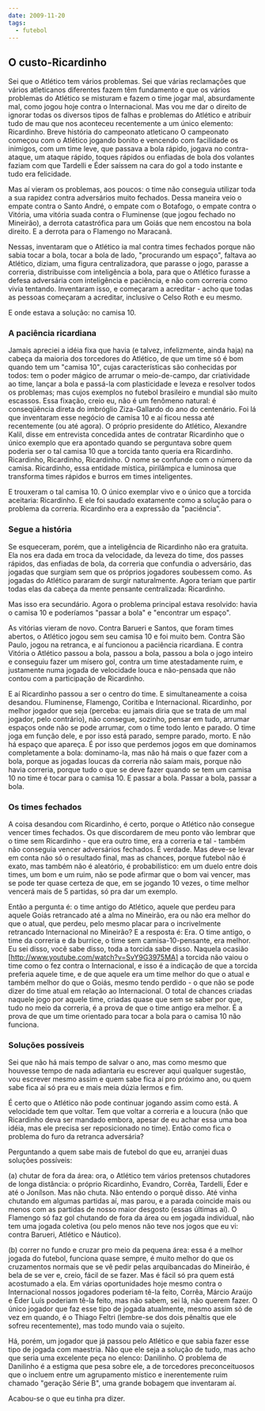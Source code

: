```yaml
---
date: 2009-11-20
tags:
  - futebol
---
```


## O custo-Ricardinho

Sei que o Atlético tem vários problemas. Sei que várias reclamações que vários atleticanos diferentes fazem têm fundamento e que os vários problemas do Atlético se misturam e fazem o time jogar mal, absurdamente mal, como jogou hoje contra o Internacional. Mas vou me dar o direito de ignorar todas os diversos tipos de falhas e problemas do Atlético e atribuir tudo de mau que nos aconteceu recentemente a um único elemento: Ricardinho.
Breve história do campeonato atleticano
O campeonato começou com o Atlético jogando bonito e vencendo com facilidade os inimigos, com um time leve, que passava a bola rápido, jogava no contra-ataque, um ataque rápido, toques rápidos ou enfiadas de bola dos volantes faziam com que Tardelli e Éder saíssem na cara do gol a todo instante e tudo era felicidade.

Mas aí vieram os problemas, aos poucos: o time não conseguia utilizar toda a sua rapidez contra adversários muito fechados. Dessa maneira veio o empate contra o Santo André, o empate com o Botafogo, o empate contra o Vitória, uma vitória suada contra o Fluminense (que jogou fechado no Mineirão), a derrota catastrófica para um Goiás que nem encostou na bola direito. E a derrota para o Flamengo no Maracanã.

Nessas, inventaram que o Atlético ia mal contra times fechados porque não sabia tocar a bola, tocar a bola de lado, "procurando um espaço", faltava ao Atlético, diziam, uma figura centralizadora, que parasse o jogo, parasse a correria, distribuisse com inteligência a bola, para que o Atlético furasse a defesa adversária com inteligência e paciência, e não com correria como vivia tentando. Inventaram isso, e começaram a acreditar - acho que todas as pessoas começaram a acreditar, inclusive o Celso Roth e eu mesmo.

E onde estava a solução: no camisa 10.

### A paciência ricardiana

Jamais apreciei a idéia fixa que havia (e talvez, infelizmente, ainda haja) na cabeça da maioria dos torcedores do Atlético, de que um time só é bom quando tem um "camisa 10", cujas características são conhecidas por todos: tem o poder mágico de arrumar o meio-de-campo, dar criatividade ao time, lançar a bola e passá-la com plasticidade e leveza e resolver todos os problemas; mas cujos exemplos no futebol brasileiro e mundial são muito escassos. Essa fixação, creio eu, não é um fenômeno natural: é conseqüência direta do imbróglio Ziza-Gallardo do ano do centenário. Foi lá que inventaram esse negócio de camisa 10 e aí ficou nessa até recentemente (ou até agora). O próprio presidente do Atlético, Alexandre Kalil, disse em entrevista concedida antes de contratar Ricardinho que o único exemplo que era apontado quando se perguntava sobre quem poderia ser o tal camisa 10 que a torcida tanto queria era Ricardinho. Ricardinho, Ricardinho, Ricardinho. O nome se confunde com o número da camisa. Ricardinho, essa entidade mística, pirilâmpica e luminosa que transforma times rápidos e burros em times inteligentes.

E trouxeram o tal camisa 10. O único exemplar vivo e o único que a torcida aceitaria: Ricardinho. E ele foi saudado exatamente como a solução para o problema da correria. Ricardinho era a expressão da "paciência".

### Segue a história

Se esqueceram, porém, que a inteligência de Ricardinho não era gratuita. Ela nos era dada em troca da velocidade, da leveza do time, dos passes rápidos, das enfiadas de bola, da correria que confundia o adversário, das jogadas que surgiam sem que os próprios jogadores soubessem como. As jogadas do Atlético pararam de surgir naturalmente. Agora teriam que partir todas elas da cabeça da mente pensante centralizada: Ricardinho.

Mas isso era secundário. Agora o problema principal estava resolvido: havia o camisa 10 e poderíamos "passar a bola" e "encontrar um espaço".

As vitórias vieram de novo. Contra Barueri e Santos, que foram times abertos, o Atlético jogou sem seu camisa 10 e foi muito bem. Contra São Paulo, jogou na retranca, e aí funcionou a paciência ricardiana. E contra Vitória o Atlético passou a bola, passou a bola, passou a bola o jogo inteiro e conseguiu fazer um mísero gol, contra um time atestadamente ruim, e justamente numa jogada de velocidade louca e não-pensada que não contou com a participação de Ricardinho.

E aí Ricardinho passou a ser o centro do time. E simultaneamente a coisa desandou. Fluminense, Flamengo, Coritiba e Internacional. Ricardinho, por melhor jogador que seja (perceba: eu jamais diria que se trata de um mal jogador, pelo contrário), não consegue, sozinho, pensar em tudo, arrumar espaços onde não se pode arrumar, com o time todo lento e parado. O time joga em função dele, e por isso está parado, sempre parado, morto. E não há espaço que apareça. É por isso que perdemos jogos em que dominamos completamente a bola: dominamo-la, mas não há mais o que fazer com a bola, porque as jogadas loucas da correria não saíam mais, porque não havia correria, porque tudo o que se deve fazer quando se tem um camisa 10 no time é tocar para o camisa 10. E passar a bola. Passar a bola, passar a bola.

### Os times fechados

A coisa desandou com Ricardinho, é certo, porque o Atlético não consegue vencer times fechados. Os que discordarem de meu ponto vão lembrar que o time sem Ricardinho - que era outro time, era a correria e tal - também não conseguia vencer adversários fechados. É verdade. Mas deve-se levar em conta não só o resultado final, mas as chances, porque futebol não é exato, mas também não é aleatório, é probabilístico: em um duelo entre dois times, um bom e um ruim, não se pode afirmar que o bom vai vencer, mas se pode ter quase certeza de que, em se jogando 10 vezes, o time melhor vencerá mais de 5 partidas, só pra dar um exemplo.

Então a pergunta é: o time antigo do Atlético, aquele que perdeu para aquele Goiás retrancado até a alma no Mineirão, era ou não era melhor do que o atual, que perdeu, pelo mesmo placar para o incrivelmente retrancado Internacional no Mineirão? E a resposta é: Era. O time antigo, o time da correria e da burrice, o time sem camisa-10-pensante, era melhor. Eu sei disso, você sabe disso, toda a torcida sabe disso. Naquela ocasião [http://www.youtube.com/watch?v=SvY9G3975MA] a torcida não vaiou o time como o fez contra o Internacional, e isso é a indicação de que a torcida preferia aquele time, e de que aquele era um time melhor do que o atual e também melhor do que o Goiás, mesmo tendo perdido - o que não se pode dizer do time atual em relação ao Internacional. O total de chances criadas naquele jogo por aquele time, criadas quase que sem se saber por que, tudo no meio da correria, é a prova de que o time antigo era melhor. É a prova de que um time orientado para tocar a bola para o camisa 10 não funciona.

### Soluções possíveis

Sei que não há mais tempo de salvar o ano, mas como mesmo que houvesse tempo de nada adiantaria eu escrever aqui qualquer sugestão, vou escrever mesmo assim e quem sabe fica aí pro próximo ano, ou quem sabe fica aí só pra eu e mais meia dúzia lermos e fim.

É certo que o Atlético não pode continuar jogando assim como está. A velocidade tem que voltar. Tem que voltar a correria e a loucura (não que Ricardinho deva ser mandado embora, apesar de eu achar essa uma boa idéia, mas ele precisa ser reposicionado no time). Então como fica o problema do furo da retranca adversária?

Perguntando a quem sabe mais de futebol do que eu, arranjei duas soluções possíveis:

(a) chutar de fora da área: ora, o Atlético tem vários pretensos chutadores de longa distância: o próprio Ricardinho, Evandro, Corrêa, Tardelli, Éder e até o Jonílson. Mas não chuta. Não entendo o porquê disso. Até vinha chutando em algumas partidas aí, mas parou, e a parada coincide mais ou menos com as partidas de nosso maior desgosto (essas últimas aí). O Flamengo só faz gol chutando de fora da área ou em jogada individual, não tem uma jogada coletiva (ou pelo menos não teve nos jogos que eu vi: contra Barueri, Atlético e Náutico).

(b) correr no fundo e cruzar pro meio da pequena área: essa é a melhor jogada do futebol, funciona quase sempre, é muito melhor do que os cruzamentos normais que se vê pedir pelas arquibancadas do Mineirão, é bela de se ver e, creio, fácil de se fazer. Mas é fácil só pra quem está acostumado a ela. Em várias oportunidades hoje mesmo contra o Internacional nossos jogadores poderiam tê-la feito, Corrêa, Márcio Araújo e Éder Luís poderiam tê-la feito, mas não sabem, sei lá, não querem fazer. O único jogador que faz esse tipo de jogada atualmente, mesmo assim só de vez em quando, é o Thiago Feltri (lembre-se dos dois pênaltis que ele sofreu recentemente), mas todo mundo vaia o sujeito.

Há, porém, um jogador que já passou pelo Atlético e que sabia fazer esse tipo de jogada com maestria. Não que ele seja a solução de tudo, mas acho que seria uma excelente peça no elenco: Danilinho. O problema de Danilinho é a estigma que pesa sobre ele, a de torcedores preconceituosos que o incluem entre um agrupamento místico e inerentemente ruim chamado "geração Série B", uma grande bobagem que inventaram aí.

Acabou-se o que eu tinha pra dizer.
